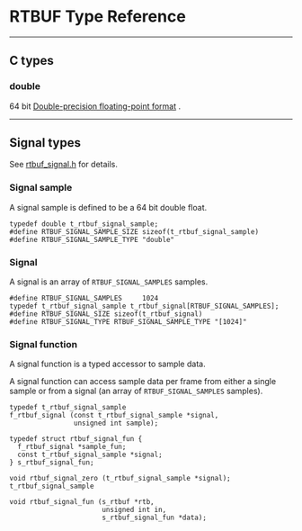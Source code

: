 # RTBUF Type Reference

-----

## C types

### double
64 bit
[Double-precision floating-point format](https://en.wikipedia.org/wiki/Double-precision_floating-point_format)
.

-----

## Signal types
See
[rtbuf_signal.h](https://github.com/rtbuf/rtbuf/blob/master/rtbuf_signal.h)
for details.

### Signal sample
A signal sample is defined to be a 64 bit double float.
```
typedef double t_rtbuf_signal_sample;
#define RTBUF_SIGNAL_SAMPLE_SIZE sizeof(t_rtbuf_signal_sample)
#define RTBUF_SIGNAL_SAMPLE_TYPE "double"
```

### Signal
A signal is an array of `RTBUF_SIGNAL_SAMPLES` samples.
```
#define RTBUF_SIGNAL_SAMPLES     1024
typedef t_rtbuf_signal_sample t_rtbuf_signal[RTBUF_SIGNAL_SAMPLES];
#define RTBUF_SIGNAL_SIZE sizeof(t_rtbuf_signal)
#define RTBUF_SIGNAL_TYPE RTBUF_SIGNAL_SAMPLE_TYPE "[1024]"
```

### Signal function
A signal function is a typed accessor to sample data.

A signal function can access sample data per frame from either
a single sample or from a signal
(an array of `RTBUF_SIGNAL_SAMPLES` samples).

```
typedef t_rtbuf_signal_sample
f_rtbuf_signal (const t_rtbuf_signal_sample *signal,
                unsigned int sample);

typedef struct rtbuf_signal_fun {
  f_rtbuf_signal *sample_fun;
  const t_rtbuf_signal_sample *signal;
} s_rtbuf_signal_fun;

void rtbuf_signal_zero (t_rtbuf_signal_sample *signal);
t_rtbuf_signal_sample

void rtbuf_signal_fun (s_rtbuf *rtb,
                       unsigned int in,
                       s_rtbuf_signal_fun *data);
```
